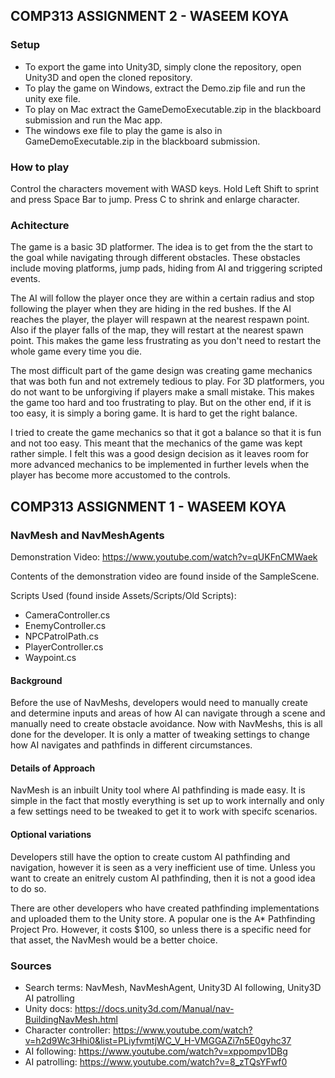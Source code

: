 ## COMP313 ASSIGNMENT 2 - WASEEM KOYA

### Setup

* To export the game into Unity3D, simply clone the repository, open Unity3D and open the cloned repository.
* To play the game on Windows, extract the Demo.zip file and run the unity exe file.
* To play on Mac extract the GameDemoExecutable.zip in the blackboard submission and run the Mac app.
* The windows exe file to play the game is also in GameDemoExecutable.zip in the blackboard submission.

### How to play

Control the characters movement with WASD keys. Hold Left Shift to sprint and press Space Bar to jump. Press C to shrink and enlarge character.

### Achitecture

The game is a basic 3D platformer. The idea is to get from the the start to the goal while navigating through different obstacles. These obstacles include moving platforms, jump pads, hiding from AI and triggering scripted events. 

The AI will follow the player once they are within a certain radius and stop following the player when they are hiding in the red bushes. If the AI reaches the player, the player will respawn at the nearest respawn point. Also if the player falls of the map, they will restart at the nearest spawn point. This makes the game less frustrating as you don't need to restart the whole game every time you die.

The most difficult part of the game design was creating game mechanics that was both fun and not extremely tedious to play. For 3D platformers, you do not want to be unforgiving if players make a small mistake. This makes the game too hard and too frustrating to play. But on the other end, if it is too easy, it is simply a boring game. It is hard to get the right balance. 

I tried to create the game mechanics so that it got a balance so that it is fun and not too easy. This meant that the mechanics of the game was kept rather simple. I felt this was a good design decision as it leaves room for more advanced mechanics to be implemented in further levels when the player has become more accustomed to the controls.

## COMP313 ASSIGNMENT 1 - WASEEM KOYA

### NavMesh and NavMeshAgents

Demonstration Video: https://www.youtube.com/watch?v=qUKFnCMWaek

Contents of the demonstration video are found inside of the SampleScene.

Scripts Used (found inside Assets/Scripts/Old Scripts):
* CameraController.cs
* EnemyController.cs
* NPCPatrolPath.cs
* PlayerController.cs
* Waypoint.cs

#### Background

Before the use of NavMeshs, developers would need to manually create and determine inputs and areas of how AI can navigate through a scene and manually need to create obstacle avoidance. Now with NavMeshs, this is all done for the developer. It is only a matter of tweaking settings to change how AI navigates and pathfinds in different circumstances.  

#### Details of Approach

NavMesh is an inbuilt Unity tool where AI pathfinding is made easy. It is simple in the fact that mostly everything is set up to work internally and only a few settings need to be tweaked to get it to work with specifc scenarios. 

#### Optional variations

Developers still have the option to create custom AI pathfinding and navigation, however it is seen as a very inefficient use of time. Unless you want to create an enitrely custom AI pathfinding, then it is not a good idea to do so.  

There are other developers who have created pathfinding implementations and uploaded them to the Unity store. A popular one is the A* Pathfinding Project Pro. However, it costs $100, so unless there is a specific need for that asset, the NavMesh would be a better choice.

### Sources

* Search terms: NavMesh, NavMeshAgent, Unity3D AI following, Unity3D AI patrolling
* Unity docs: https://docs.unity3d.com/Manual/nav-BuildingNavMesh.html
* Character controller: https://www.youtube.com/watch?v=h2d9Wc3Hhi0&list=PLiyfvmtjWC_V_H-VMGGAZi7n5E0gyhc37
* AI following: https://www.youtube.com/watch?v=xppompv1DBg
* AI patrolling: https://www.youtube.com/watch?v=8_zTQsYFwf0
